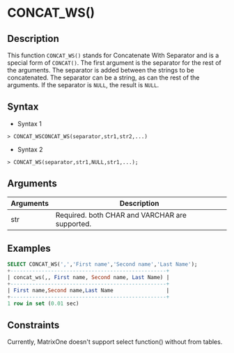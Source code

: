 # **CONCAT_WS()**

## **Description**

This function ``CONCAT_WS()`` stands for Concatenate With Separator and is a special form of ``CONCAT()``. The first argument is the separator for the rest of the arguments. The separator is added between the strings to be concatenated. The separator can be a string, as can the rest of the arguments. If the separator is ``NULL``, the result is ``NULL``.

## **Syntax**

- Syntax 1

```
> CONCAT_WSCONCAT_WS(separator,str1,str2,...)
```

- Syntax 2

```
> CONCAT_WS(separator,str1,NULL,str1,...);
```

## **Arguments**

|  Arguments   | Description  |
|  ----  | ----  |
| str | Required. both CHAR and VARCHAR are supported. |

## **Examples**

```SQL
SELECT CONCAT_WS(',','First name','Second name','Last Name');
+--------------------------------------------------+
| concat_ws(,, First name, Second name, Last Name) |
+--------------------------------------------------+
| First name,Second name,Last Name                 |
+--------------------------------------------------+
1 row in set (0.01 sec)
```

## **Constraints**

Currently, MatrixOne doesn't support select function() without from tables.

